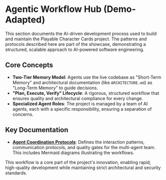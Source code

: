 # Agentic Workflow Hub (Demo-Adapted)

This section documents the AI-driven development process used to build and maintain the Playable Character Cards project. The patterns and protocols described here are part of the showcase, demonstrating a structured, scalable approach to AI-powered software engineering.

## Core Concepts
- **Two-Tier Memory Model**: Agents use the live codebase as "Short-Term Memory" and architectural documentation (like `ARCHITECTURE.md`) as "Long-Term Memory" to guide decisions.
- **"Plan, Execute, Verify" Lifecycle**: A rigorous, structured workflow that ensures quality and architectural compliance for every change.
- **Specialized Agent Roles**: The project is managed by a team of AI agents, each with a specific responsibility, ensuring a separation of concerns.

## Key Documentation
- **[Agent Coordination Protocols](./AGENT-COORDINATION.md)**: Defines the interaction patterns, communication protocols, and quality gates for the multi-agent team. This includes Mermaid diagrams illustrating the workflows.

This workflow is a core part of the project's innovation, enabling rapid, high-quality development while maintaining strict architectural and security standards.
